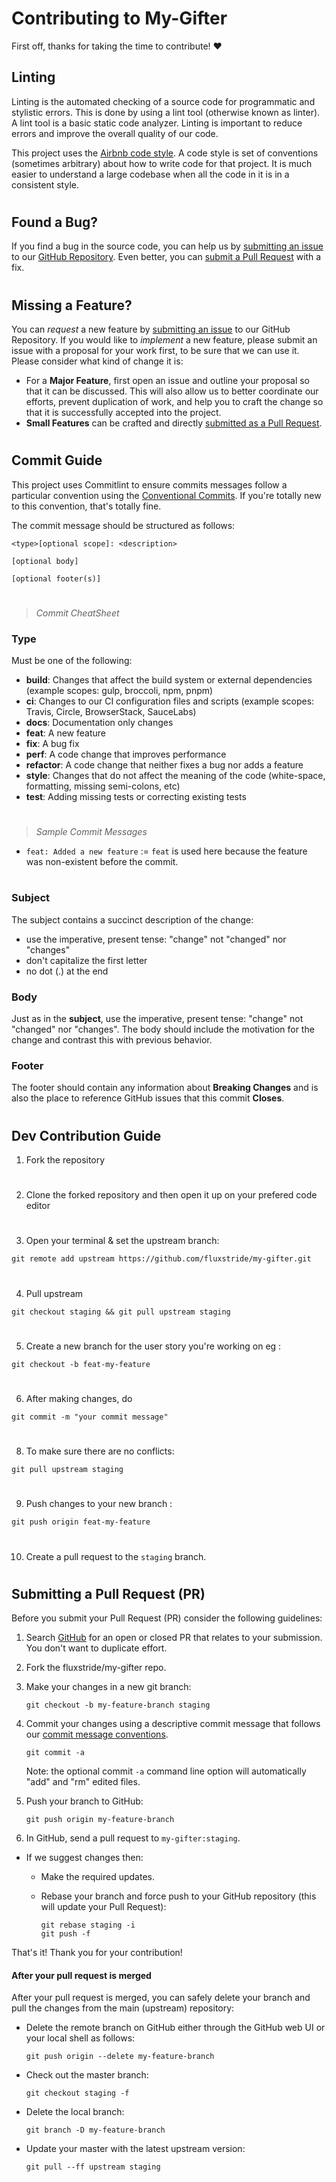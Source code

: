 # Contributing to My-Gifter

First off, thanks for taking the time to contribute! ❤️

## **Linting**

Linting is the automated checking of a source code for programmatic and stylistic errors. This is done by using a lint tool (otherwise known as linter). A lint tool is a basic static code analyzer. Linting is important to reduce errors and improve the overall quality of our code.

This project uses the [Airbnb code style](https://airbnb.io/projects/javascript/).
A code style is set of conventions (sometimes arbitrary) about how to write code for that project. It is much easier to understand a large codebase when all the code in it is in a consistent style.

#

#

## Found a Bug?

If you find a bug in the source code, you can help us by
[submitting an issue](https://github.com/fluxstride/my-gifter/issues/new) to our [GitHub Repository](https://github.com/fluxstride/my-gifter). Even better, you can
[submit a Pull Request](https://github.com/fluxstride/my-gifter/compare) with a fix.

#

#

## Missing a Feature?

You can _request_ a new feature by [submitting an issue](https://github.com/fluxstride/my-gifter/issues/new) to our GitHub
Repository. If you would like to _implement_ a new feature, please submit an issue with
a proposal for your work first, to be sure that we can use it.
Please consider what kind of change it is:

- For a **Major Feature**, first open an issue and outline your proposal so that it can be
  discussed. This will also allow us to better coordinate our efforts, prevent duplication of work,
  and help you to craft the change so that it is successfully accepted into the project.
- **Small Features** can be crafted and directly [submitted as a Pull Request](https://github.com/fluxstride/my-gifter/compare).

#

#

## **Commit Guide**

This project uses Commitlint to ensure commits messages follow a particular convention using the [Conventional Commits](https://www.conventionalcommits.org). If you're totally new to this convention, that's totally fine.

The commit message should be structured as follows:

```shell
<type>[optional scope]: <description>

[optional body]

[optional footer(s)]
```

#

> _Commit CheatSheet_

### Type

Must be one of the following:

- **build**: Changes that affect the build system or external dependencies (example scopes: gulp, broccoli, npm, pnpm)
- **ci**: Changes to our CI configuration files and scripts (example scopes: Travis, Circle, BrowserStack, SauceLabs)
- **docs**: Documentation only changes
- **feat**: A new feature
- **fix**: A bug fix
- **perf**: A code change that improves performance
- **refactor**: A code change that neither fixes a bug nor adds a feature
- **style**: Changes that do not affect the meaning of the code (white-space, formatting, missing semi-colons, etc)
- **test**: Adding missing tests or correcting existing tests

#

> _Sample Commit Messages_

- `feat: Added a new feature` := `feat` is used here because the feature was non-existent before the commit.

#

### Subject

The subject contains a succinct description of the change:

- use the imperative, present tense: "change" not "changed" nor "changes"
- don't capitalize the first letter
- no dot (.) at the end

### Body

Just as in the **subject**, use the imperative, present tense: "change" not "changed" nor "changes".
The body should include the motivation for the change and contrast this with previous behavior.

### Footer

The footer should contain any information about **Breaking Changes** and is also the place to
reference GitHub issues that this commit **Closes**.

#

#

## **Dev Contribution Guide**

1. Fork the repository

#

2. Clone the forked repository and then open it up on your prefered code editor

#

3. Open your terminal & set the upstream branch:

```shell
git remote add upstream https://github.com/fluxstride/my-gifter.git
```

#

4. Pull upstream

```shell
git checkout staging && git pull upstream staging
```

#

5. Create a new branch for the user story you're working on eg :

```shell
git checkout -b feat-my-feature
```

#

6. After making changes, do

```shell
git commit -m "your commit message"
```

#

8. To make sure there are no conflicts:

```shell
git pull upstream staging
```

#

9. Push changes to your new branch :

```shell
git push origin feat-my-feature
```

#

10. Create a pull request to the `staging` branch.

#

#

## Submitting a Pull Request (PR)

Before you submit your Pull Request (PR) consider the following guidelines:

1. Search [GitHub](https://github.com/fluxstride/my-gifter/pulls) for an open or closed PR
   that relates to your submission. You don't want to duplicate effort.
1. Fork the fluxstride/my-gifter repo.
1. Make your changes in a new git branch:

   ```shell
   git checkout -b my-feature-branch staging
   ```

1. Commit your changes using a descriptive commit message that follows our
   [commit message conventions](https://www.conventionalcommits.org).

   ```shell
   git commit -a
   ```

   Note: the optional commit `-a` command line option will automatically "add" and "rm" edited files.

1. Push your branch to GitHub:

   ```shell
   git push origin my-feature-branch
   ```

1. In GitHub, send a pull request to `my-gifter:staging`.

- If we suggest changes then:

  - Make the required updates.
  - Rebase your branch and force push to your GitHub repository (this will update your Pull Request):

    ```shell
    git rebase staging -i
    git push -f
    ```

That's it! Thank you for your contribution!

#### After your pull request is merged

After your pull request is merged, you can safely delete your branch and pull the changes
from the main (upstream) repository:

- Delete the remote branch on GitHub either through the GitHub web UI or your local shell as follows:

  ```shell
  git push origin --delete my-feature-branch
  ```

- Check out the master branch:

  ```shell
  git checkout staging -f
  ```

- Delete the local branch:

  ```shell
  git branch -D my-feature-branch
  ```

- Update your master with the latest upstream version:

  ```shell
  git pull --ff upstream staging
  ```
